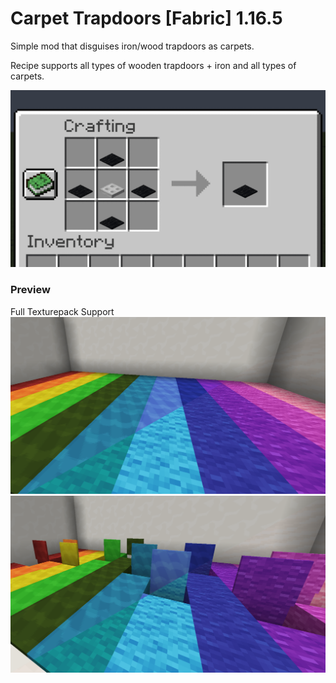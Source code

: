 # Carpet Trapdoors **[Fabric]** 1.16.5

Simple mod that disguises iron/wood trapdoors as carpets.


Recipe supports all types of wooden trapdoors + iron and all types of carpets.

![Recipe GIF](https://github.com/mueseb/Carpet_Trapdoors-Fabric/blob/master/recipe.gif)

### Preview

Full Texturepack Support
![Preview 1](https://github.com/mueseb/Carpet_Trapdoors-Fabric/blob/master/preview1.png)
![Preview 2](https://github.com/mueseb/Carpet_Trapdoors-Fabric/blob/master/preview2.png)


